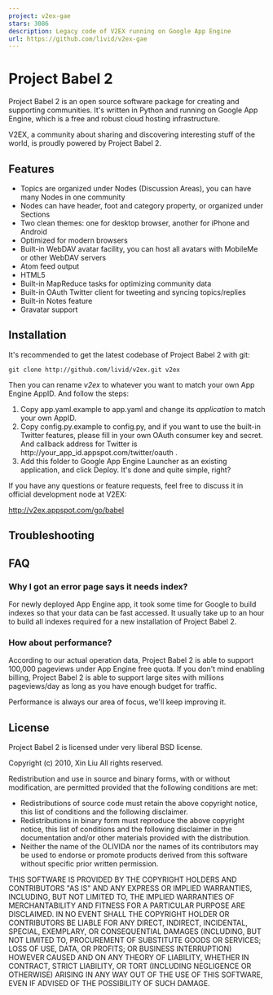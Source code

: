 ```yaml
---
project: v2ex-gae
stars: 3086
description: Legacy code of V2EX running on Google App Engine
url: https://github.com/livid/v2ex-gae
---
```


Project Babel 2
===============

Project Babel 2 is an open source software package for creating and supporting communities. It's written in Python and running on Google App Engine, which is a free and robust cloud hosting infrastructure.

V2EX, a community about sharing and discovering interesting stuff of the world, is proudly powered by Project Babel 2.

Features
--------

-   Topics are organized under Nodes (Discussion Areas), you can have many Nodes in one community
-   Nodes can have header, foot and category property, or organized under Sections
-   Two clean themes: one for desktop browser, another for iPhone and Android
-   Optimized for modern browsers
-   Built-in WebDAV avatar facility, you can host all avatars with MobileMe or other WebDAV servers
-   Atom feed output
-   HTML5
-   Built-in MapReduce tasks for optimizing community data
-   Built-in OAuth Twitter client for tweeting and syncing topics/replies
-   Built-in Notes feature
-   Gravatar support

Installation
------------

It's recommended to get the latest codebase of Project Babel 2 with git:

```
git clone http://github.com/livid/v2ex.git v2ex
```

Then you can rename _v2ex_ to whatever you want to match your own App Engine AppID. And follow the steps:

1.  Copy app.yaml.example to app.yaml and change its _application_ to match your own AppID.
2.  Copy config.py.example to config.py, and if you want to use the built-in Twitter features, please fill in your own OAuth consumer key and secret. And callback address for Twitter is http://your\_app\_id.appspot.com/twitter/oauth .
3.  Add this folder to Google App Engine Launcher as an existing application, and click Deploy. It's done and quite simple, right?

If you have any questions or feature requests, feel free to discuss it in official development node at V2EX:

http://v2ex.appspot.com/go/babel

Troubleshooting
---------------

FAQ
---

### Why I got an error page says it needs index?

For newly deployed App Engine app, it took some time for Google to build indexes so that your data can be fast accessed. It usually take up to an hour to build all indexes required for a new installation of Project Babel 2.

### How about performance?

According to our actual operation data, Project Babel 2 is able to support 100,000 pageviews under App Engine free quota. If you don't mind enabling billing, Project Babel 2 is able to support large sites with millions pageviews/day as long as you have enough budget for traffic.

Performance is always our area of focus, we'll keep improving it.

License
-------

Project Babel 2 is licensed under very liberal BSD license.

Copyright (c) 2010, Xin Liu All rights reserved.

Redistribution and use in source and binary forms, with or without modification, are permitted provided that the following conditions are met:

-   Redistributions of source code must retain the above copyright notice, this list of conditions and the following disclaimer.
-   Redistributions in binary form must reproduce the above copyright notice, this list of conditions and the following disclaimer in the documentation and/or other materials provided with the distribution.
-   Neither the name of the OLIVIDA nor the names of its contributors may be used to endorse or promote products derived from this software without specific prior written permission.

THIS SOFTWARE IS PROVIDED BY THE COPYRIGHT HOLDERS AND CONTRIBUTORS "AS IS" AND ANY EXPRESS OR IMPLIED WARRANTIES, INCLUDING, BUT NOT LIMITED TO, THE IMPLIED WARRANTIES OF MERCHANTABILITY AND FITNESS FOR A PARTICULAR PURPOSE ARE DISCLAIMED. IN NO EVENT SHALL THE COPYRIGHT HOLDER OR CONTRIBUTORS BE LIABLE FOR ANY DIRECT, INDIRECT, INCIDENTAL, SPECIAL, EXEMPLARY, OR CONSEQUENTIAL DAMAGES (INCLUDING, BUT NOT LIMITED TO, PROCUREMENT OF SUBSTITUTE GOODS OR SERVICES; LOSS OF USE, DATA, OR PROFITS; OR BUSINESS INTERRUPTION) HOWEVER CAUSED AND ON ANY THEORY OF LIABILITY, WHETHER IN CONTRACT, STRICT LIABILITY, OR TORT (INCLUDING NEGLIGENCE OR OTHERWISE) ARISING IN ANY WAY OUT OF THE USE OF THIS SOFTWARE, EVEN IF ADVISED OF THE POSSIBILITY OF SUCH DAMAGE.
